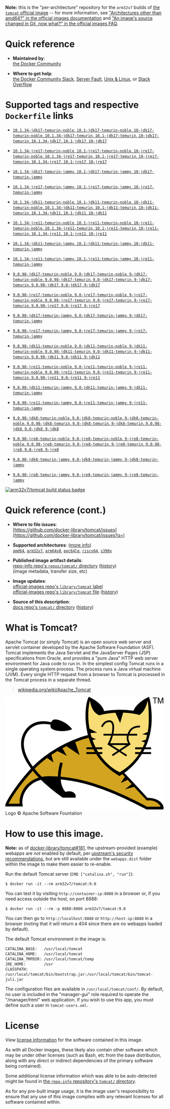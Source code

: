 <!--

********************************************************************************

WARNING:

    DO NOT EDIT "tomcat/README.md"

    IT IS AUTO-GENERATED

    (from the other files in "tomcat/" combined with a set of templates)

********************************************************************************

-->

**Note:** this is the "per-architecture" repository for the `arm32v7` builds of [the `tomcat` official image](https://hub.docker.com/_/tomcat) -- for more information, see ["Architectures other than amd64?" in the official images documentation](https://github.com/docker-library/official-images#architectures-other-than-amd64) and ["An image's source changed in Git, now what?" in the official images FAQ](https://github.com/docker-library/faq#an-images-source-changed-in-git-now-what).

# Quick reference

-	**Maintained by**:  
	[the Docker Community](https://github.com/docker-library/tomcat)

-	**Where to get help**:  
	[the Docker Community Slack](https://dockr.ly/comm-slack), [Server Fault](https://serverfault.com/help/on-topic), [Unix & Linux](https://unix.stackexchange.com/help/on-topic), or [Stack Overflow](https://stackoverflow.com/help/on-topic)

# Supported tags and respective `Dockerfile` links

-	[`10.1.34-jdk17-temurin-noble`, `10.1-jdk17-temurin-noble`, `10-jdk17-temurin-noble`, `10.1.34-jdk17-temurin`, `10.1-jdk17-temurin`, `10-jdk17-temurin`, `10.1.34-jdk17`, `10.1-jdk17`, `10-jdk17`](https://github.com/docker-library/tomcat/blob/6e18efa87b91c6478ea52666322b06e472647044/10.1/jdk17/temurin-noble/Dockerfile)

-	[`10.1.34-jre17-temurin-noble`, `10.1-jre17-temurin-noble`, `10-jre17-temurin-noble`, `10.1.34-jre17-temurin`, `10.1-jre17-temurin`, `10-jre17-temurin`, `10.1.34-jre17`, `10.1-jre17`, `10-jre17`](https://github.com/docker-library/tomcat/blob/6e18efa87b91c6478ea52666322b06e472647044/10.1/jre17/temurin-noble/Dockerfile)

-	[`10.1.34-jdk17-temurin-jammy`, `10.1-jdk17-temurin-jammy`, `10-jdk17-temurin-jammy`](https://github.com/docker-library/tomcat/blob/6e18efa87b91c6478ea52666322b06e472647044/10.1/jdk17/temurin-jammy/Dockerfile)

-	[`10.1.34-jre17-temurin-jammy`, `10.1-jre17-temurin-jammy`, `10-jre17-temurin-jammy`](https://github.com/docker-library/tomcat/blob/6e18efa87b91c6478ea52666322b06e472647044/10.1/jre17/temurin-jammy/Dockerfile)

-	[`10.1.34-jdk11-temurin-noble`, `10.1-jdk11-temurin-noble`, `10-jdk11-temurin-noble`, `10.1.34-jdk11-temurin`, `10.1-jdk11-temurin`, `10-jdk11-temurin`, `10.1.34-jdk11`, `10.1-jdk11`, `10-jdk11`](https://github.com/docker-library/tomcat/blob/6e18efa87b91c6478ea52666322b06e472647044/10.1/jdk11/temurin-noble/Dockerfile)

-	[`10.1.34-jre11-temurin-noble`, `10.1-jre11-temurin-noble`, `10-jre11-temurin-noble`, `10.1.34-jre11-temurin`, `10.1-jre11-temurin`, `10-jre11-temurin`, `10.1.34-jre11`, `10.1-jre11`, `10-jre11`](https://github.com/docker-library/tomcat/blob/6e18efa87b91c6478ea52666322b06e472647044/10.1/jre11/temurin-noble/Dockerfile)

-	[`10.1.34-jdk11-temurin-jammy`, `10.1-jdk11-temurin-jammy`, `10-jdk11-temurin-jammy`](https://github.com/docker-library/tomcat/blob/6e18efa87b91c6478ea52666322b06e472647044/10.1/jdk11/temurin-jammy/Dockerfile)

-	[`10.1.34-jre11-temurin-jammy`, `10.1-jre11-temurin-jammy`, `10-jre11-temurin-jammy`](https://github.com/docker-library/tomcat/blob/6e18efa87b91c6478ea52666322b06e472647044/10.1/jre11/temurin-jammy/Dockerfile)

-	[`9.0.98-jdk17-temurin-noble`, `9.0-jdk17-temurin-noble`, `9-jdk17-temurin-noble`, `9.0.98-jdk17-temurin`, `9.0-jdk17-temurin`, `9-jdk17-temurin`, `9.0.98-jdk17`, `9.0-jdk17`, `9-jdk17`](https://github.com/docker-library/tomcat/blob/3473b76f4f050aff1529e0a585894b2140adc5a7/9.0/jdk17/temurin-noble/Dockerfile)

-	[`9.0.98-jre17-temurin-noble`, `9.0-jre17-temurin-noble`, `9-jre17-temurin-noble`, `9.0.98-jre17-temurin`, `9.0-jre17-temurin`, `9-jre17-temurin`, `9.0.98-jre17`, `9.0-jre17`, `9-jre17`](https://github.com/docker-library/tomcat/blob/3473b76f4f050aff1529e0a585894b2140adc5a7/9.0/jre17/temurin-noble/Dockerfile)

-	[`9.0.98-jdk17-temurin-jammy`, `9.0-jdk17-temurin-jammy`, `9-jdk17-temurin-jammy`](https://github.com/docker-library/tomcat/blob/3473b76f4f050aff1529e0a585894b2140adc5a7/9.0/jdk17/temurin-jammy/Dockerfile)

-	[`9.0.98-jre17-temurin-jammy`, `9.0-jre17-temurin-jammy`, `9-jre17-temurin-jammy`](https://github.com/docker-library/tomcat/blob/3473b76f4f050aff1529e0a585894b2140adc5a7/9.0/jre17/temurin-jammy/Dockerfile)

-	[`9.0.98-jdk11-temurin-noble`, `9.0-jdk11-temurin-noble`, `9-jdk11-temurin-noble`, `9.0.98-jdk11-temurin`, `9.0-jdk11-temurin`, `9-jdk11-temurin`, `9.0.98-jdk11`, `9.0-jdk11`, `9-jdk11`](https://github.com/docker-library/tomcat/blob/3473b76f4f050aff1529e0a585894b2140adc5a7/9.0/jdk11/temurin-noble/Dockerfile)

-	[`9.0.98-jre11-temurin-noble`, `9.0-jre11-temurin-noble`, `9-jre11-temurin-noble`, `9.0.98-jre11-temurin`, `9.0-jre11-temurin`, `9-jre11-temurin`, `9.0.98-jre11`, `9.0-jre11`, `9-jre11`](https://github.com/docker-library/tomcat/blob/3473b76f4f050aff1529e0a585894b2140adc5a7/9.0/jre11/temurin-noble/Dockerfile)

-	[`9.0.98-jdk11-temurin-jammy`, `9.0-jdk11-temurin-jammy`, `9-jdk11-temurin-jammy`](https://github.com/docker-library/tomcat/blob/3473b76f4f050aff1529e0a585894b2140adc5a7/9.0/jdk11/temurin-jammy/Dockerfile)

-	[`9.0.98-jre11-temurin-jammy`, `9.0-jre11-temurin-jammy`, `9-jre11-temurin-jammy`](https://github.com/docker-library/tomcat/blob/3473b76f4f050aff1529e0a585894b2140adc5a7/9.0/jre11/temurin-jammy/Dockerfile)

-	[`9.0.98-jdk8-temurin-noble`, `9.0-jdk8-temurin-noble`, `9-jdk8-temurin-noble`, `9.0.98-jdk8-temurin`, `9.0-jdk8-temurin`, `9-jdk8-temurin`, `9.0.98-jdk8`, `9.0-jdk8`, `9-jdk8`](https://github.com/docker-library/tomcat/blob/3473b76f4f050aff1529e0a585894b2140adc5a7/9.0/jdk8/temurin-noble/Dockerfile)

-	[`9.0.98-jre8-temurin-noble`, `9.0-jre8-temurin-noble`, `9-jre8-temurin-noble`, `9.0.98-jre8-temurin`, `9.0-jre8-temurin`, `9-jre8-temurin`, `9.0.98-jre8`, `9.0-jre8`, `9-jre8`](https://github.com/docker-library/tomcat/blob/3473b76f4f050aff1529e0a585894b2140adc5a7/9.0/jre8/temurin-noble/Dockerfile)

-	[`9.0.98-jdk8-temurin-jammy`, `9.0-jdk8-temurin-jammy`, `9-jdk8-temurin-jammy`](https://github.com/docker-library/tomcat/blob/3473b76f4f050aff1529e0a585894b2140adc5a7/9.0/jdk8/temurin-jammy/Dockerfile)

-	[`9.0.98-jre8-temurin-jammy`, `9.0-jre8-temurin-jammy`, `9-jre8-temurin-jammy`](https://github.com/docker-library/tomcat/blob/3473b76f4f050aff1529e0a585894b2140adc5a7/9.0/jre8/temurin-jammy/Dockerfile)

[![arm32v7/tomcat build status badge](https://img.shields.io/jenkins/s/https/doi-janky.infosiftr.net/job/multiarch/job/arm32v7/job/tomcat.svg?label=arm32v7/tomcat%20%20build%20job)](https://doi-janky.infosiftr.net/job/multiarch/job/arm32v7/job/tomcat/)

# Quick reference (cont.)

-	**Where to file issues**:  
	[https://github.com/docker-library/tomcat/issues](https://github.com/docker-library/tomcat/issues?q=)

-	**Supported architectures**: ([more info](https://github.com/docker-library/official-images#architectures-other-than-amd64))  
	[`amd64`](https://hub.docker.com/r/amd64/tomcat/), [`arm32v7`](https://hub.docker.com/r/arm32v7/tomcat/), [`arm64v8`](https://hub.docker.com/r/arm64v8/tomcat/), [`ppc64le`](https://hub.docker.com/r/ppc64le/tomcat/), [`riscv64`](https://hub.docker.com/r/riscv64/tomcat/), [`s390x`](https://hub.docker.com/r/s390x/tomcat/)

-	**Published image artifact details**:  
	[repo-info repo's `repos/tomcat/` directory](https://github.com/docker-library/repo-info/blob/master/repos/tomcat) ([history](https://github.com/docker-library/repo-info/commits/master/repos/tomcat))  
	(image metadata, transfer size, etc)

-	**Image updates**:  
	[official-images repo's `library/tomcat` label](https://github.com/docker-library/official-images/issues?q=label%3Alibrary%2Ftomcat)  
	[official-images repo's `library/tomcat` file](https://github.com/docker-library/official-images/blob/master/library/tomcat) ([history](https://github.com/docker-library/official-images/commits/master/library/tomcat))

-	**Source of this description**:  
	[docs repo's `tomcat/` directory](https://github.com/docker-library/docs/tree/master/tomcat) ([history](https://github.com/docker-library/docs/commits/master/tomcat))

# What is Tomcat?

Apache Tomcat (or simply Tomcat) is an open source web server and servlet container developed by the Apache Software Foundation (ASF). Tomcat implements the Java Servlet and the JavaServer Pages (JSP) specifications from Oracle, and provides a "pure Java" HTTP web server environment for Java code to run in. In the simplest config Tomcat runs in a single operating system process. The process runs a Java virtual machine (JVM). Every single HTTP request from a browser to Tomcat is processed in the Tomcat process in a separate thread.

> [wikipedia.org/wiki/Apache_Tomcat](https://en.wikipedia.org/wiki/Apache_Tomcat)

![logo](https://raw.githubusercontent.com/docker-library/docs/8e31eb93a02d504d0cfe1da435aa31b377fc627d/tomcat/logo.png)Logo &copy; Apache Software Fountation

# How to use this image.

**Note:** as of [docker-library/tomcat#181](https://github.com/docker-library/tomcat/pull/181), the upstream-provided (example) webapps are *not* enabled by default, per [upstream's security recommendations](https://tomcat.apache.org/tomcat-9.0-doc/security-howto.html#Default_web_applications), but are still available under the `webapps.dist` folder within the image to make them easier to re-enable.

Run the default Tomcat server (`CMD ["catalina.sh", "run"]`):

```console
$ docker run -it --rm arm32v7/tomcat:9.0
```

You can test it by visiting `http://container-ip:8080` in a browser or, if you need access outside the host, on port 8888:

```console
$ docker run -it --rm -p 8888:8080 arm32v7/tomcat:9.0
```

You can then go to `http://localhost:8888` or `http://host-ip:8888` in a browser (noting that it will return a 404 since there are no webapps loaded by default).

The default Tomcat environment in the image is:

	CATALINA_BASE:   /usr/local/tomcat
	CATALINA_HOME:   /usr/local/tomcat
	CATALINA_TMPDIR: /usr/local/tomcat/temp
	JRE_HOME:        /usr
	CLASSPATH:       /usr/local/tomcat/bin/bootstrap.jar:/usr/local/tomcat/bin/tomcat-juli.jar

The configuration files are available in `/usr/local/tomcat/conf/`. By default, no user is included in the "manager-gui" role required to operate the "/manager/html" web application. If you wish to use this app, you must define such a user in `tomcat-users.xml`.

# License

View [license information](https://www.apache.org/licenses/LICENSE-2.0) for the software contained in this image.

As with all Docker images, these likely also contain other software which may be under other licenses (such as Bash, etc from the base distribution, along with any direct or indirect dependencies of the primary software being contained).

Some additional license information which was able to be auto-detected might be found in [the `repo-info` repository's `tomcat/` directory](https://github.com/docker-library/repo-info/tree/master/repos/tomcat).

As for any pre-built image usage, it is the image user's responsibility to ensure that any use of this image complies with any relevant licenses for all software contained within.
